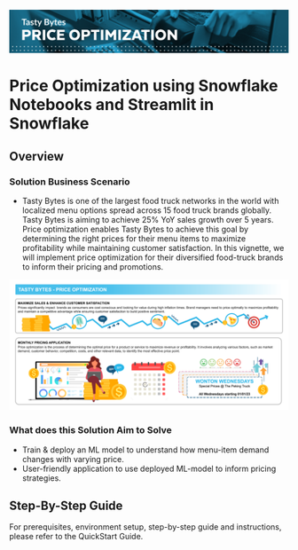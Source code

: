 ![Price Optimization Header](price_optimization_header.png)

# Price Optimization using Snowflake Notebooks and Streamlit in Snowflake

## Overview

### Solution Business Scenario
- Tasty Bytes is one of the largest food truck networks in the world with localized menu options spread across 15 food truck brands globally. Tasty Bytes is aiming to achieve 25% YoY sales growth over 5 years. Price optimization enables Tasty Bytes to achieve this goal by determining the right prices for their menu items to maximize profitability while maintaining customer satisfaction. In this vignette, we will implement price optimization for their diversified food-truck brands to inform their pricing and promotions.

![Price Optimization Graphic](TB_Price_Opt_Graphic.png)

### What does this Solution Aim to Solve
- Train & deploy an ML model to understand how menu-item demand changes with varying price.
- User-friendly application to use deployed ML-model to inform pricing strategies.

## Step-By-Step Guide
For prerequisites, environment setup, step-by-step guide and instructions, please refer to the QuickStart Guide.